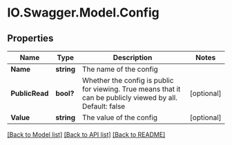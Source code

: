 # IO.Swagger.Model.Config
## Properties

Name | Type | Description | Notes
------------ | ------------- | ------------- | -------------
**Name** | **string** | The name of the config | 
**PublicRead** | **bool?** | Whether the config is public for viewing. True means that it can be publicly viewed by all. Default: false | [optional] 
**Value** | **string** | The value of the config | [optional] 

[[Back to Model list]](../README.md#documentation-for-models) [[Back to API list]](../README.md#documentation-for-api-endpoints) [[Back to README]](../README.md)

